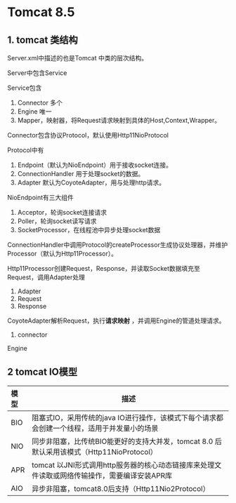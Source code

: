 # Tomcat 8.5



## 1. tomcat 类结构

Server.xml中描述的也是Tomcat 中类的层次结构。

Server中包含Service

Service包含

1. Connector 多个
2. Engine 唯一
3. Mapper，映射器，将Request请求映射到具体的Host,Context,Wrapper。

Connector包含协议Protocol，默认使用Http11NioProtocol

Protocol中有

1. Endpoint（默认为NioEndpoint）用于接收socket连接。
2. ConnectionHandler 用于处理socket的数据。
3. Adapter 默认为CoyoteAdapter，用与处理http请求。

NioEndpoint有三大组件

1. Acceptor，轮询socket连接请求
2. Poller，轮询socket读写请求
3. SocketProcessor，在线程池中异步处理socket数据

ConnectionHandler中调用Protocol的createProcessor生成协议处理器，并维护Processor（默认为Http11Processor）。

Http11Processor创建Request，Response，并读取Socket数据填充至Request，调用Adapter处理

1. Adapter 
2. Request
3. Response

CoyoteAdapter解析Request，执行**请求映射** ，并调用Engine的管道处理请求。

1. connector

Engine

## 2 tomcat IO模型





| 模型 | 描述                                                         |
| :--- | ------------------------------------------------------------ |
| BIO  | 阻塞式IO，采用传统的java IO进行操作，该模式下每个请求都会创建一个线程，适用于并发量小的场景 |
| NIO  | 同步非阻塞，比传统BIO能更好的支持大并发，tomcat 8.0 后默认采用该模式（Http11NioProtocol） |
| APR  | tomcat 以JNI形式调用http服务器的核心动态链接库来处理文件读取或网络传输操作，需要编译安装APR库 |
| AIO  | 异步非阻塞，tomcat8.0后支持（Http11Nio2Protocol）            |



